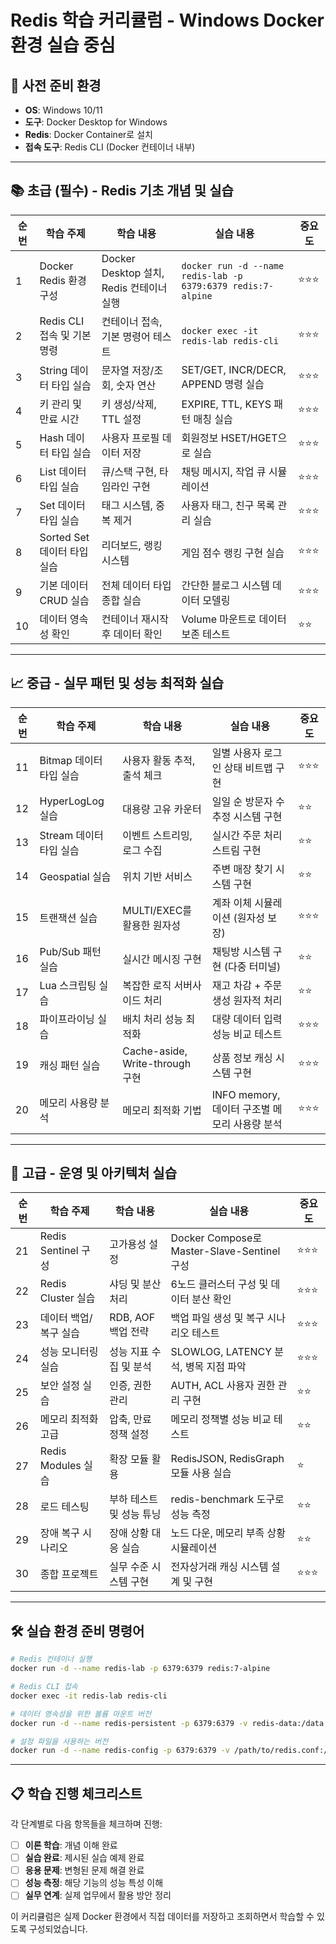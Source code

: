 # Redis 학습 커리큘럼 - Windows Docker 환경 실습 중심

## 🐳 사전 준비 환경
- **OS**: Windows 10/11
- **도구**: Docker Desktop for Windows
- **Redis**: Docker Container로 설치
- **접속 도구**: Redis CLI (Docker 컨테이너 내부)

---

## 📚 초급 (필수) - Redis 기초 개념 및 실습

| 순번 | 학습 주제 | 학습 내용 | 실습 내용 | 중요도 |
|------|-----------|-----------|-----------|--------|
| 1 | Docker Redis 환경 구성 | Docker Desktop 설치, Redis 컨테이너 실행 | `docker run -d --name redis-lab -p 6379:6379 redis:7-alpine` | ⭐⭐⭐ |
| 2 | Redis CLI 접속 및 기본 명령 | 컨테이너 접속, 기본 명령어 테스트 | `docker exec -it redis-lab redis-cli` | ⭐⭐⭐ |
| 3 | String 데이터 타입 실습 | 문자열 저장/조회, 숫자 연산 | SET/GET, INCR/DECR, APPEND 명령 실습 | ⭐⭐⭐ |
| 4 | 키 관리 및 만료 시간 | 키 생성/삭제, TTL 설정 | EXPIRE, TTL, KEYS 패턴 매칭 실습 | ⭐⭐⭐ |
| 5 | Hash 데이터 타입 실습 | 사용자 프로필 데이터 저장 | 회원정보 HSET/HGET으로 실습 | ⭐⭐⭐ |
| 6 | List 데이터 타입 실습 | 큐/스택 구현, 타임라인 구현 | 채팅 메시지, 작업 큐 시뮬레이션 | ⭐⭐⭐ |
| 7 | Set 데이터 타입 실습 | 태그 시스템, 중복 제거 | 사용자 태그, 친구 목록 관리 실습 | ⭐⭐⭐ |
| 8 | Sorted Set 데이터 타입 실습 | 리더보드, 랭킹 시스템 | 게임 점수 랭킹 구현 실습 | ⭐⭐⭐ |
| 9 | 기본 데이터 CRUD 실습 | 전체 데이터 타입 종합 실습 | 간단한 블로그 시스템 데이터 모델링 | ⭐⭐⭐ |
| 10 | 데이터 영속성 확인 | 컨테이너 재시작 후 데이터 확인 | Volume 마운트로 데이터 보존 테스트 | ⭐⭐ |

---

## 📈 중급 - 실무 패턴 및 성능 최적화 실습

| 순번 | 학습 주제 | 학습 내용 | 실습 내용 | 중요도 |
|------|-----------|-----------|-----------|--------|
| 11 | Bitmap 데이터 타입 실습 | 사용자 활동 추적, 출석 체크 | 일별 사용자 로그인 상태 비트맵 구현 | ⭐⭐⭐ |
| 12 | HyperLogLog 실습 | 대용량 고유 카운터 | 일일 순 방문자 수 추정 시스템 구현 | ⭐⭐ |
| 13 | Stream 데이터 타입 실습 | 이벤트 스트리밍, 로그 수집 | 실시간 주문 처리 스트림 구현 | ⭐⭐ |
| 14 | Geospatial 실습 | 위치 기반 서비스 | 주변 매장 찾기 시스템 구현 | ⭐⭐ |
| 15 | 트랜잭션 실습 | MULTI/EXEC를 활용한 원자성 | 계좌 이체 시뮬레이션 (원자성 보장) | ⭐⭐⭐ |
| 16 | Pub/Sub 패턴 실습 | 실시간 메시징 구현 | 채팅방 시스템 구현 (다중 터미널) | ⭐⭐ |
| 17 | Lua 스크립팅 실습 | 복잡한 로직 서버사이드 처리 | 재고 차감 + 주문 생성 원자적 처리 | ⭐⭐ |
| 18 | 파이프라이닝 실습 | 배치 처리 성능 최적화 | 대량 데이터 입력 성능 비교 테스트 | ⭐⭐⭐ |
| 19 | 캐싱 패턴 실습 | Cache-aside, Write-through 구현 | 상품 정보 캐싱 시스템 구현 | ⭐⭐⭐ |
| 20 | 메모리 사용량 분석 | 메모리 최적화 기법 | INFO memory, 데이터 구조별 메모리 사용량 분석 | ⭐⭐⭐ |

---

## 🚀 고급 - 운영 및 아키텍처 실습

| 순번 | 학습 주제 | 학습 내용 | 실습 내용 | 중요도 |
|------|-----------|-----------|-----------|--------|
| 21 | Redis Sentinel 구성 | 고가용성 설정 | Docker Compose로 Master-Slave-Sentinel 구성 | ⭐⭐⭐ |
| 22 | Redis Cluster 실습 | 샤딩 및 분산 처리 | 6노드 클러스터 구성 및 데이터 분산 확인 | ⭐⭐⭐ |
| 23 | 데이터 백업/복구 실습 | RDB, AOF 백업 전략 | 백업 파일 생성 및 복구 시나리오 테스트 | ⭐⭐⭐ |
| 24 | 성능 모니터링 실습 | 성능 지표 수집 및 분석 | SLOWLOG, LATENCY 분석, 병목 지점 파악 | ⭐⭐⭐ |
| 25 | 보안 설정 실습 | 인증, 권한 관리 | AUTH, ACL 사용자 권한 관리 구현 | ⭐⭐ |
| 26 | 메모리 최적화 고급 | 압축, 만료 정책 설정 | 메모리 정책별 성능 비교 테스트 | ⭐⭐ |
| 27 | Redis Modules 실습 | 확장 모듈 활용 | RedisJSON, RedisGraph 모듈 사용 실습 | ⭐ |
| 28 | 로드 테스팅 | 부하 테스트 및 성능 튜닝 | redis-benchmark 도구로 성능 측정 | ⭐⭐ |
| 29 | 장애 복구 시나리오 | 장애 상황 대응 실습 | 노드 다운, 메모리 부족 상황 시뮬레이션 | ⭐⭐ |
| 30 | 종합 프로젝트 | 실무 수준 시스템 구현 | 전자상거래 캐싱 시스템 설계 및 구현 | ⭐⭐⭐ |

---

## 🛠️ 실습 환경 준비 명령어

```bash
# Redis 컨테이너 실행
docker run -d --name redis-lab -p 6379:6379 redis:7-alpine

# Redis CLI 접속
docker exec -it redis-lab redis-cli

# 데이터 영속성을 위한 볼륨 마운트 버전
docker run -d --name redis-persistent -p 6379:6379 -v redis-data:/data redis:7-alpine

# 설정 파일을 사용하는 버전
docker run -d --name redis-config -p 6379:6379 -v /path/to/redis.conf:/usr/local/etc/redis/redis.conf redis:7-alpine redis-server /usr/local/etc/redis/redis.conf
```

---

## 📋 학습 진행 체크리스트

각 단계별로 다음 항목들을 체크하며 진행:

- [ ] **이론 학습**: 개념 이해 완료
- [ ] **실습 완료**: 제시된 실습 예제 완료
- [ ] **응용 문제**: 변형된 문제 해결 완료
- [ ] **성능 측정**: 해당 기능의 성능 특성 이해
- [ ] **실무 연계**: 실제 업무에서 활용 방안 정리

이 커리큘럼은 실제 Docker 환경에서 직접 데이터를 저장하고 조회하면서 학습할 수 있도록 구성되었습니다.